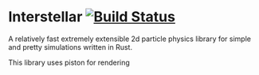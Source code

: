 # Interstellar [![Build Status](https://secure.travis-ci.org/reem/rust-interstellar?branch=master)](https://travis-ci.org/reem/rust-interstellar)

A relatively fast extremely extensible 2d particle physics library for
simple and pretty simulations written in Rust.

This library uses piston for rendering
